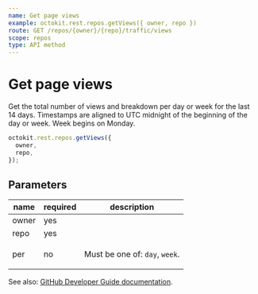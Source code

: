 ```yaml
---
name: Get page views
example: octokit.rest.repos.getViews({ owner, repo })
route: GET /repos/{owner}/{repo}/traffic/views
scope: repos
type: API method
---
```


# Get page views

Get the total number of views and breakdown per day or week for the last 14 days. Timestamps are aligned to UTC midnight of the beginning of the day or week. Week begins on Monday.

```js
octokit.rest.repos.getViews({
  owner,
  repo,
});
```

## Parameters

<table>
  <thead>
    <tr>
      <th>name</th>
      <th>required</th>
      <th>description</th>
    </tr>
  </thead>
  <tbody>
    <tr><td>owner</td><td>yes</td><td>

</td></tr>
<tr><td>repo</td><td>yes</td><td>

</td></tr>
<tr><td>per</td><td>no</td><td>

Must be one of: `day`, `week`.

</td></tr>
  </tbody>
</table>

See also: [GitHub Developer Guide documentation](https://docs.github.com/rest/reference/repos#get-page-views).
